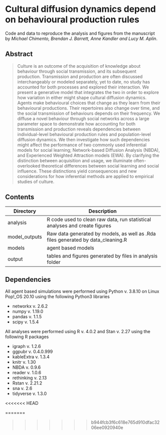 # Cultural diffusion dynamics depend on behavioural production rules

Code and data to reproduce the analysis and figures from the manuscript by *Michael Chimento, Brendan J. Barrett, Anne Kandler and Lucy M. Aplin*.

## Abstract
> Culture is an outcome of the acquisition of knowledge about behaviour through social transmission, and its subsequent production. Transmission and production are often discussed interchangeably or modeled separately, yet to date, no study has accounted for both processes and explored their interaction. We present a generative model that integrates the two in order to explore how variation in either might shape cultural diffusion dynamics. Agents make behavioural choices that change as they learn from their behavioural productions. Their repertoires also change over time, and the social transmission of behaviours depends on their frequency. We diffuse a novel behaviour through social networks across a large parameter space to demonstrate how accounting for both transmission and production reveals dependencies between individual-level behavioural production rules and population-level diffusion dynamics. We then investigate how such dependencies might affect the performance of two commonly used inferential models for social learning; Network-based Diffusion Analysis (NBDA), and Experienced Weighted Attraction models (EWA). By clarifying the distinction between acquisition and usage, we illuminate often-overlooked theoretical differences between social learning and social influence. These distinctions yield consequences and new considerations for how inferential methods are applied to empirical studies of culture.


## Contents
Directory  | Description
------------- | -------------
analysis | R code used to clean raw data, run statistical analyses and create figures
model_outputs | Raw data generated by models, as well as .Rda files generated by data_cleaning.R
models | agent based models
output | tables and figures generated by files in analysis folder

## Dependencies
All agent based simulations were performed using Python v. 3.8.10 on Linux Pop!\_OS 20.10 using the following Python3 libraries
- networkx v. 2.6.2
- numpy v. 1.19.0
- pandas v. 1.1.5
- scipy v. 1.5.4

All analyses were performed using R v. 4.0.2 and Stan v. 2.27 using the following R packages
- igraph v. 1.2.6
- ggpubr v. 0.4.0.999
- kableExtra v. 1.3.4
- knitr v. 1.30
- NBDA v. 0.9.6
- reader v. 1.0.6
- rethinking v. 2.13
- Rstan v. 2.21.2
- sna v. 2.6
- tidyverse v. 1.3.0

<<<<<<< HEAD

=======
>>>>>>> b944fcb3f6c618e765d910dfac3206ee0920940e
